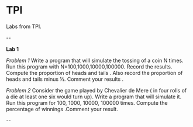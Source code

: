 TPI
==========

Labs from TPI.

--

**Lab 1**

*Problem 1* Write a program that will simulate the tossing of a coin N times. Run this program with N=100,1000,10000,100000. Record the results. Compute the proportion of heads and tails . Also record the proportion of heads and tails minus ½. Comment your results .

*Problem 2* Consider the game played by Chevalier de Mere ( in four rolls of a die at least one six would turn up). Write a program that will simulate it. Run this program for 100, 1000, 10000, 100000 times. Compute the percentage of winnings .Comment your result.

--

